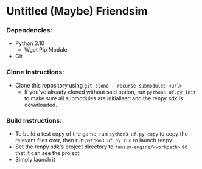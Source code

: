# Untitled (Maybe) Friendsim

### Dependencies:
- Python 3.10
  - Wget Pip Module
- Git

### Clone Instructions:
- Clone this repository using `git clone --recurse-submodules <url>`
  - If you've already cloned without said option, run `python3 uf.py init` to make sure all submodules are initialised and the renpy sdk is downloaded.

### Build Instructions:
- To build a test copy of the game, run `python3 uf.py copy` to copy the relevant files over, then run `python3 uf.py run` to launch renpy
- Set the renpy sdk's project directory to `fansim-engine/<workpath>` so that it can see the project
- Simply launch it

